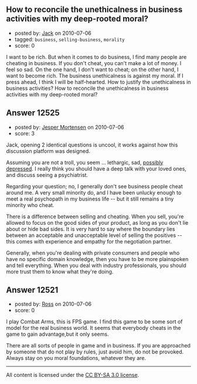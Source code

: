 ## How to reconcile the unethicalness in business activities with my deep-rooted moral?

- posted by: [Jack](https://stackexchange.com/users/-1/3751-jack) on 2010-07-06
- tagged: `business`, `selling-business`, `morality`
- score: 0

I want to be rich. But when it comes to do business, I find many people are cheating in business. If you don't cheat, you can't make a lot of money. I feel so sad. On the one hand, I don't want to cheat; on the other hand, I want to become rich. The business unethicalness is against my moral. If I press ahead, I think I will be half-hearted. How to justify the unethicalness in business activities? How to reconcile the unethicalness in business activities with my deep-rooted moral?


## Answer 12525

- posted by: [Jesper Mortensen](https://stackexchange.com/users/-1/1261-jesper-mortensen) on 2010-07-06
- score: 3

<p>Jack, opening 2 identical questions is uncool, it works against how this discussion platform was designed.</p>

<p>Assuming you are not a troll, you seem ... lethargic, sad, <a href="http://www.mayoclinic.com/health/depression/DS00175/DSECTION=symptoms" rel="nofollow">possibly depressed</a>. I really think you should have a deep talk with your loved ones, and discuss seeing a psychiatrist.</p>

<p>Regarding your question; no, I generally don't see business people cheat around me. A very small minority do, and I have been unlucky enough to meet a real psychopath in my business life -- but it still remains a tiny minority who cheat.</p>

<p>There is a difference between selling and cheating. When you sell, you're allowed to focus on the good sides of your product, as long as you don't lie about or hide bad sides. It is very hard to say where the boundary lies between an acceptable and unacceptable level of selling the positives -- this comes with experience and empathy for the negotiation partner.</p>

<p>Generally, when you're dealing with private consumers and people who have no specific domain knowledge, then you have to be more plainspoken and tell everything. When you deal with industry professionals, you should more trust them to know what they're doing.</p>



## Answer 12521

- posted by: [Ross](https://stackexchange.com/users/-1/1390-ross) on 2010-07-06
- score: 0

I play Combat Arms, this is FPS game. I find this game to be some sort of model for the real business world. It seems that everybody cheats in the game to gain advantage,but it only seems. 

There are all sorts of people in game and in business. If you are approached by someone that do not play by rules, just avoid him, do not be provoked. Always stay on you moral foundations, whatever they are.



---

All content is licensed under the [CC BY-SA 3.0 license](https://creativecommons.org/licenses/by-sa/3.0/).
